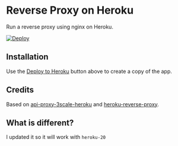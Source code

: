 # Reverse Proxy on Heroku

Run a reverse proxy using nginx on Heroku.

[![Deploy](https://www.herokucdn.com/deploy/button.png)](https://dashboard.heroku.com/new?button-url=https%3A%2F%2Fgithub.com%2F&template=https://github.com/Prince527GitHub/heroku-reverse-proxy)

## Installation

Use the [Deploy to Heroku](https://dashboard.heroku.com/new?button-url=https%3A%2F%2Fgithub.com%2F&template=https://github.com/Prince527GitHub/heroku-reverse-proxy) button above to create a copy of the app.

## Credits

Based on [api-proxy-3scale-heroku](https://github.com/Taytay/api-proxy-3scale-heroku) and [heroku-reverse-proxy](https://github.com/octoberswimmer/heroku-reverse-proxy).

## What is different?

I updated it so it will work with `heroku-20`
